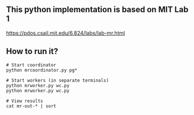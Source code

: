 ## This python implementation is based on MIT Lab 1
https://pdos.csail.mit.edu/6.824/labs/lab-mr.html

## How to run it?
```
# Start coordinator
python mrcoordinator.py pg*

# Start workers (in separate terminals)
python mrworker.py wc.py
python mrworker.py wc.py

# View results
cat mr-out-* | sort

```
